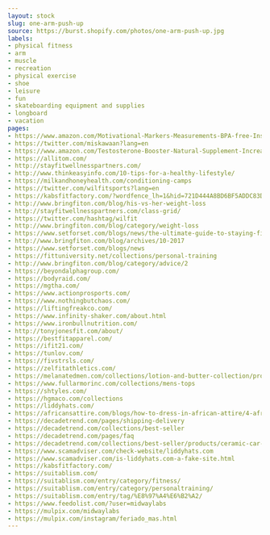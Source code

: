 ```yaml
---
layout: stock
slug: one-arm-push-up
source: https://burst.shopify.com/photos/one-arm-push-up.jpg
labels:
- physical fitness
- arm
- muscle
- recreation
- physical exercise
- shoe
- leisure
- fun
- skateboarding equipment and supplies
- longboard
- vacation
pages:
- https://www.amazon.com/Motivational-Markers-Measurements-BPA-free-Inspirational/dp/B07BYGNK84
- https://twitter.com/miskawaan?lang=en
- https://www.amazon.com/Testosterone-Booster-Natural-Supplement-Increased/dp/B00YWZ8A2O
- https://allitom.com/
- http://stayfitwellnesspartners.com/
- http://www.thinkeasyinfo.com/10-tips-for-a-healthy-lifestyle/
- https://milkandhoneyhealth.com/conditioning-camps
- https://twitter.com/wilfitsports?lang=en
- https://kabsfitfactory.com/?wordfence_lh=1&hid=721D444A8BD6BF5ADDC83DB5245AA7FC
- http://www.bringfiton.com/blog/his-vs-her-weight-loss
- http://stayfitwellnesspartners.com/class-grid/
- https://twitter.com/hashtag/wilfit
- http://www.bringfiton.com/blog/category/weight-loss
- https://www.setforset.com/blogs/news/the-ultimate-guide-to-staying-fit-while-traveling
- http://www.bringfiton.com/blog/archives/10-2017
- https://www.setforset.com/blogs/news
- https://fittuniversity.net/collections/personal-training
- http://www.bringfiton.com/blog/category/advice/2
- https://beyondalphagroup.com/
- https://bodyraid.com/
- https://mgtha.com/
- https://www.actionprosports.com/
- https://www.nothingbutchaos.com/
- https://liftingfreakco.com/
- https://www.infinity-shaker.com/about.html
- https://www.ironbullnutrition.com/
- http://tonyjonesfit.com/about/
- https://bestfitapparel.com/
- https://ifit21.com/
- https://tunlov.com/
- https://fivstrsls.com/
- https://zelfitathletics.com/
- https://melanatedmen.com/collections/lotion-and-butter-collection/products/sweet-orange-lavender-cocoa-butter-soap-natural-handmade-soap-cold-process-vegan
- https://www.fullarmorinc.com/collections/mens-tops
- https://shtyles.com/
- https://hgmaco.com/collections
- https://liddyhats.com/
- https://africansattire.com/blogs/how-to-dress-in-african-attire/4-african-attire-for-men-style-secretsthat-drive-women-crazy-on-first-date
- https://decadetrend.com/pages/shipping-delivery
- https://decadetrend.com/collections/best-seller
- https://decadetrend.com/pages/faq
- https://decadetrend.com/collections/best-seller/products/ceramic-car-coating%E2%84%A2
- https://www.scamadviser.com/check-website/liddyhats.com
- https://www.scamadviser.com/is-liddyhats.com-a-fake-site.html
- https://kabsfitfactory.com/
- https://suitablism.com/
- https://suitablism.com/entry/category/fitness/
- https://suitablism.com/entry/category/personaltraining/
- https://suitablism.com/entry/tag/%E8%97%A4%E6%B2%A2/
- https://www.feedolist.com/?user=midwaylabs
- https://mulpix.com/midwaylabs
- https://mulpix.com/instagram/feriado_mas.html
---
```

